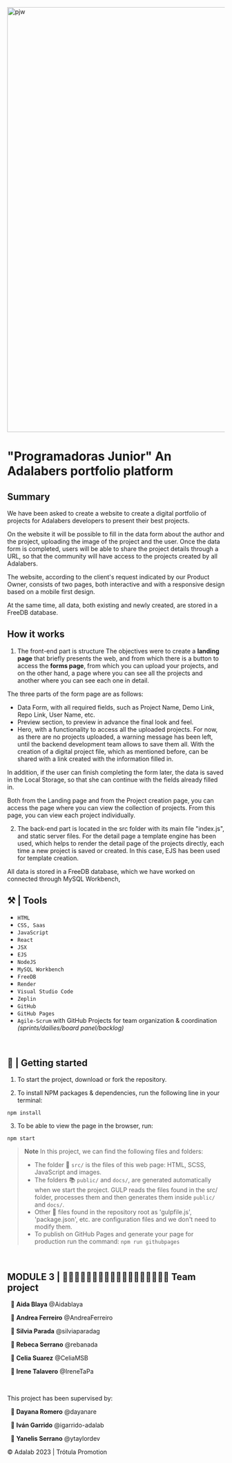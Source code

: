 
<img width="981" alt="pjw" src="https://github.com/silviaparadag/project-promo-t-module-4/assets/130361802/73637819-bae9-4f77-be7c-2b5ba3ba09c9">

# "Programadoras Junior" An Adalabers portfolio platform

## Summary
We have been asked to create a website to create a digital portfolio of projects for Adalabers developers to present their best projects.

On the website it will be possible to fill in the data form about the author and the project, uploading the image of the project and the user. Once the data form is completed, users will be able to share the project details through a URL, so that the community will have access to the projects created by all Adalabers.

The website, according to the client's request indicated by our Product Owner, consists of two pages, both interactive and with a responsive design based on a mobile first design.

At the same time, all data, both existing and newly created, are stored in a FreeDB database.

## How it works

1. The front-end part is structure 
The objectives were to create a **landing page** that briefly presents the web, and from which there is a button to access the **forms page**, from which you can upload your projects, and on the other hand, a page where you can see all the projects and another where you can see each one in detail.

The three parts of the form page are as follows:
  - Data Form, with all required fields, such as Project Name, Demo Link, Repo Link, User Name, etc.
  - Preview section, to preview in advance the final look and feel.
  - Hero, with a functionality to access all the uploaded projects. For now, as there are no projects uploaded, a warning message has been left, until the backend development team allows to save them all.
With the creation of a digital project file, which as mentioned before, can be shared with a link created with the information filled in.

In addition, if the user can finish completing the form later, the data is saved in the Local Storage, so that she can continue with the fields already filled in.

Both from the Landing page and from the Project creation page, you can access the page where you can view the collection of projects. 
From this page, you can view each project individually.

2.  The back-end part is located in the src folder with its main file "index.js", and static server files. 
For the detail page a template engine has been used, which helps to render the detail page of the projects directly, each time a new project is saved or created. 
In this case, EJS has been used for template creation.

All data is stored in a FreeDB database, which we have worked on connected through MySQL Workbench,

## ⚒️ | Tools

- `HTML`
- `CSS, Saas`
- `JavaScript`
- `React`
- `JSX`
- `EJS`
- `NodeJS`
- `MySQL Workbench`
- `FreeDB`
- `Render`
- `Visual Studio Code`
- `Zeplin`
- `GitHub`
- `GitHub Pages`
- `Agile-Scrum` with GitHub Projects for team organization & coordination *(sprints/dailies/board panel/backlog)*

&nbsp;

## 🎲 | Getting started

1. To start the project, download or fork the repository.

2. To install NPM packages & dependencies, run the following line in your terminal:

~~~
npm install
~~~

3. To be able to view the page in the browser, run:

~~~
npm start
~~~

> **Note** In this project, we can find the following files and folders:
>
>- The folder 📂 `src/` is the files of this web page: HTML, SCSS, JavaScript and images.
>- The folders 📚 `public/` and `docs/`, are generated automatically when we start the project. GULP reads the files found in the src/ folder, processes them and then generates them inside `public/` and `docs/`.
>- Other 📝 files found in the repository root as 'gulpfile.js', 'package.json', etc. are configuration files and we don't need to modify them.
>- To publish on GitHub Pages and generate your page for production run the command: `npm run githubpages`

&nbsp;

## MODULE 3 | 👩🏻‍💻👩🏻‍💻👩🏼‍💻👩🏻‍💻👩🏻‍💻👩🏻‍💻 Team project

&nbsp;
🔸 **Aida Blaya** @Aidablaya

&nbsp;
🔸 **Andrea Ferreiro** @AndreaFerreiro

&nbsp;
🔸 **Silvia Parada** @silviaparadag

&nbsp;
🔸 **Rebeca Serrano** @rebanada

&nbsp;
🔸 **Celia Suarez** @CeliaMSB

&nbsp;
🔸 **Irene Talavero** @IreneTaPa

&nbsp;

This project has been supervised by:

&nbsp;
🔹 **Dayana Romero** @dayanare

&nbsp;
🔹 **Iván Garrido** @igarrido-adalab

&nbsp;
🔹 **Yanelis Serrano** @ytaylordev

© Adalab 2023 | Trótula Promotion
